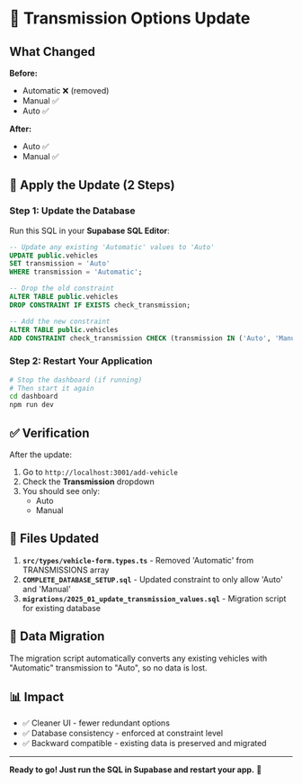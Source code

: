 # 🚗 Transmission Options Update

## What Changed

**Before:**
- Automatic ❌ (removed)
- Manual ✅
- Auto ✅

**After:**
- Auto ✅
- Manual ✅

## 🚀 Apply the Update (2 Steps)

### Step 1: Update the Database

Run this SQL in your **Supabase SQL Editor**:

```sql
-- Update any existing 'Automatic' values to 'Auto'
UPDATE public.vehicles 
SET transmission = 'Auto' 
WHERE transmission = 'Automatic';

-- Drop the old constraint
ALTER TABLE public.vehicles 
DROP CONSTRAINT IF EXISTS check_transmission;

-- Add the new constraint
ALTER TABLE public.vehicles 
ADD CONSTRAINT check_transmission CHECK (transmission IN ('Auto', 'Manual'));
```

### Step 2: Restart Your Application

```bash
# Stop the dashboard (if running)
# Then start it again
cd dashboard
npm run dev
```

## ✅ Verification

After the update:
1. Go to `http://localhost:3001/add-vehicle`
2. Check the **Transmission** dropdown
3. You should see only:
   - Auto
   - Manual

## 📁 Files Updated

1. **`src/types/vehicle-form.types.ts`** - Removed 'Automatic' from TRANSMISSIONS array
2. **`COMPLETE_DATABASE_SETUP.sql`** - Updated constraint to only allow 'Auto' and 'Manual'
3. **`migrations/2025_01_update_transmission_values.sql`** - Migration script for existing database

## 🔄 Data Migration

The migration script automatically converts any existing vehicles with "Automatic" transmission to "Auto", so no data is lost.

## 📊 Impact

- ✅ Cleaner UI - fewer redundant options
- ✅ Database consistency - enforced at constraint level
- ✅ Backward compatible - existing data is preserved and migrated

---

**Ready to go! Just run the SQL in Supabase and restart your app.** 🎉
